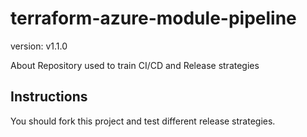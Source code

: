 # terraform-azure-module-pipeline

version: v1.1.0

About
Repository used to train CI/CD and Release strategies

## Instructions

You should fork this project and test different release strategies.
